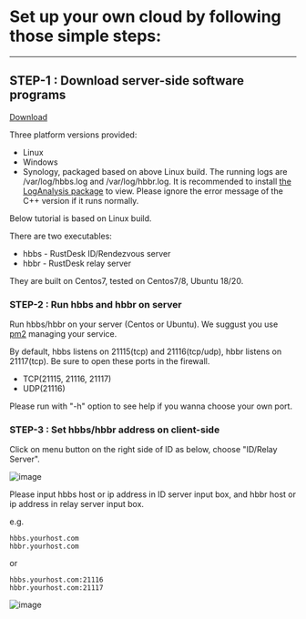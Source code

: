 
# Set up your own cloud by following those simple steps:
-----------

## STEP-1 : Download server-side software programs

[Download](https://github.com/rustdesk/rustdesk-server/)

Three platform versions provided:
  - Linux
  - Windows
  - Synology, packaged based on above Linux build. The running logs are /var/log/hbbs.log and /var/log/hbbr.log. It is recommended to install [the LogAnalysis package](https://www.cphub.net) to view. Please ignore the error message of the C++ version if it runs normally.

Below tutorial is based on Linux build.

There are two executables:
  - hbbs - RustDesk ID/Rendezvous server
  - hbbr - RustDesk relay server

They are built on Centos7, tested on Centos7/8, Ubuntu 18/20.

### STEP-2 : Run hbbs and hbbr on server

Run hbbs/hbbr on your server (Centos or Ubuntu). We suggust you use [pm2](https://pm2.keymetrics.io/) managing your service.

By default, hbbs listens on 21115(tcp) and 21116(tcp/udp), hbbr listens on 21117(tcp). Be sure to open these ports in the firewall.

- TCP(21115, 21116, 21117)
- UDP(21116)

Please run with "-h" option to see help if you wanna choose your own port.

### STEP-3 : Set hbbs/hbbr address on client-side

Click on menu button on the right side of ID as below, choose "ID/Relay Server".

![image](https://user-images.githubusercontent.com/71636191/113117333-e73c8f00-9240-11eb-8653-fc0c2ae4f0bf.png)

Please input hbbs host or ip address in ID server input box, and hbbr host or ip address in relay server input box.

e.g.

```
hbbs.yourhost.com
hbbr.yourhost.com
```

or

```
hbbs.yourhost.com:21116
hbbr.yourhost.com:21117
```

![image](https://user-images.githubusercontent.com/71636191/113117449-0509f400-9241-11eb-9425-0f70b676d4b6.png)
